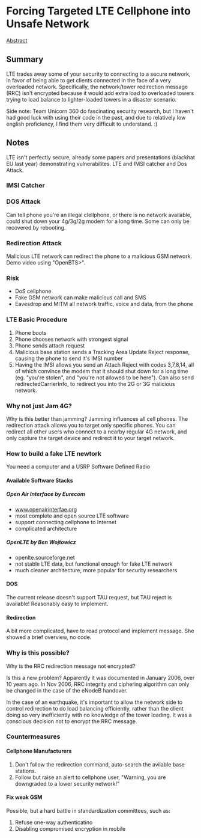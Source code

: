 # Forcing Targeted LTE Cellphone into Unsafe Network

[Abstract](https://www.defcon.org/html/defcon-24/dc-24-speakers.html#Shan)

## Summary
LTE trades away some of your security to connecting to a secure network, in favor of being able to get clients connected in the face of a very overloaded network.  Specifically, the network/tower redirection message (RRC) isn't encrypted because it would add extra load to overloaded towers trying to load balance to lighter-loaded towers in a disaster scenario.

Side note: Team Unicorn 360 do fascinating security research, but I haven't had good luck with using their code in the past, and due to relatively low english proficiency, I find them very difficult to understand.  :)

## Notes
LTE isn't perfectly secure, already some papers and presentations (blackhat EU last year) demonstrating vulnerabilites.  LTE and IMSI catcher and Dos Attack.

### IMSI Catcher

### DOS Attack
Can tell phone you're an illegal clellphone, or there is no network available, could shut down your 4g/3g/2g modem for a long time.  Some can only be recovered by rebooting.

### Redirection Attack
Malicious LTE network can redirect the phone to a malicious GSM network.  Demo video using "OpenBTS>".

### Risk
* DoS cellphone
* Fake GSM network can make malicious call and SMS
* Eavesdrop and MITM all network traffic, voice and data, from the phone

### LTE Basic Procedure
1. Phone boots
1. Phone chooses network with strongest signal
1. Phone sends attach request
1. Malicious base station sends a Tracking Area Update Reject response, causing the phone to send it's IMSI number
1. Having the IMSI allows you send an Attach Reject with codes 3,7,8,14, all of which convince the modem that it should shut down for a long time (eg. "you're stolen", and "you're not allowed to be here").  Can also send redirectedCarrierInfo, to redirect you into the 2G or 3G malicious network.

### Why not just Jam 4G?
Why is this better than jamming?  Jamming influences all cell phones.  The redirection attack allows you to target only specific phones.  You can redirect all other users who connect to a nearby regular 4G network, and only capture the target device and redirect it to your target network.

### How to build a fake LTE newtork
You need a computer and a USRP Software Defined Radio

#### Available Software Stacks
##### Open Air Interface by Eurecom
* www.openairinterfae.org
* most complete and open source LTE software
* support connecting cellphone to Internet
* complicated architecture

##### OpenLTE by Ben Wojtowicz
* openlte.sourceforge.net
* not stable LTE data, but functional enough for fake LTE network
* much cleaner architecture, more popular for security researchers

#### DOS
The current release doesn't support TAU request, but TAU reject is available!  Reasonably easy to implement.

#### Redirection
A bit more complicated, have to read protocol and implement message.  She showed a brief overview, no code.

### Why is this possible?
Why is the RRC redirection message not encrypted?

Is this a new problem?  Apparently it was documented in January 2006, over 10 years ago.  In Nov 2006, RRC integrity and ciphering algorithm can only be changed in the case of the eNodeB handover.

In the case of an earthquake, it's important to allow the network side to control redirection to do load balancing efficiently, rather than the client doing so very inefficiently with no knowledge of the tower loading.  It was a conscious decision not to encrypt the RRC message.

### Countermeasures
#### Cellphone Manufacturers
1. Don't follow the redirection command, auto-search the avilable base stations.
2. Follow but raise an alert to cellphone user, "Warning, you are downgraded to a lower security network!"

#### Fix weak GSM
Possible, but a hard battle in standardization committees, such as:
1. Refuse one-way authenticatino
1. Disabling compromised encryption in mobile

